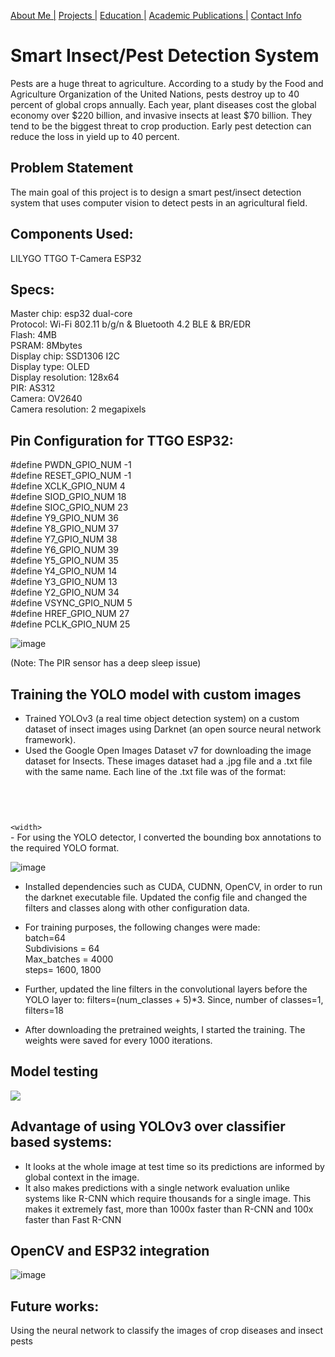 [About Me |](/index.md) 
[ Projects |](/projects.md)
[ Education |](/edu.md)
[ Academic Publications |](/publications.md)
[ Contact Info](/contact.md)


# Smart Insect/Pest Detection System 
Pests are a huge threat to agriculture. According to a study by the Food and Agriculture Organization of the United Nations, pests destroy up to 40 percent of global crops annually. Each year, plant diseases cost the global economy over $220 billion, and invasive insects at least $70 billion. They tend to be the biggest threat to crop production. Early pest detection can reduce the loss in yield up to 40 percent. 

## Problem Statement 
The main goal of this project is to design a smart pest/insect detection system that uses computer vision to detect pests in an agricultural field. 

## Components Used:
LILYGO TTGO T-Camera ESP32 

## Specs:
Master chip: esp32 dual-core <br />
Protocol: Wi-Fi 802.11 b/g/n & Bluetooth 4.2 BLE & BR/EDR <br />
Flash: 4MB <br />
PSRAM: 8Mbytes <br />
Display chip: SSD1306 I2C <br />
Display type: OLED <br />
Display resolution: 128x64 <br />
PIR: AS312 <br />
Camera: OV2640 <br />
Camera resolution: 2 megapixels <br />

## Pin Configuration for TTGO ESP32:
#define PWDN_GPIO_NUM       -1 <br />
#define RESET_GPIO_NUM      -1 <br />
#define XCLK_GPIO_NUM       4 <br />
#define SIOD_GPIO_NUM       18 <br />
#define SIOC_GPIO_NUM       23 <br />
#define Y9_GPIO_NUM         36 <br />
#define Y8_GPIO_NUM         37 <br />
#define Y7_GPIO_NUM         38 <br />
#define Y6_GPIO_NUM         39 <br />
#define Y5_GPIO_NUM         35 <br />
#define Y4_GPIO_NUM         14 <br />
#define Y3_GPIO_NUM         13 <br />
#define Y2_GPIO_NUM         34 <br />
#define VSYNC_GPIO_NUM      5 <br />
#define HREF_GPIO_NUM       27 <br />
#define PCLK_GPIO_NUM       25 <br />

![image](https://user-images.githubusercontent.com/105019328/217409309-11c08ced-aa3e-4882-8bd0-e9b107194d1b.png)

(Note: The PIR sensor has a deep sleep issue)

## Training the YOLO model with custom images
- Trained YOLOv3 (a real time object detection system) on a custom dataset of insect images using Darknet (an open source neural network framework). 
- Used the Google Open Images Dataset v7 for downloading the image dataset for Insects. These images dataset had a .jpg file and a .txt file with the same name. Each line of the .txt file was of the format: <br>
<pre> 
<object-class> <x_center> <y_center> <width> <height>
</pre>
<code>
&lt;width&gt;
</code>
- For using the YOLO detector, I converted the bounding box annotations to the required YOLO format. 

![image](https://user-images.githubusercontent.com/105019328/217408901-2094b4fb-8964-4d38-89d0-c68b57623677.png)
    
- Installed dependencies such as CUDA, CUDNN, OpenCV, in order to run the darknet executable file. Updated the config file and changed the filters and classes along with other configuration data. 
- For training purposes, the following changes were made:<br>
batch=64 <br>
Subdivisions = 64 <br>
Max_batches = 4000 <br>
steps= 1600, 1800

- Further, updated the line filters in the convolutional layers before the YOLO layer to: filters=(num_classes + 5)*3. Since, number of classes=1, filters=18
- After downloading the pretrained weights, I started the training. The weights were saved for every 1000 iterations. 

    
## Model testing
<img src="https://user-images.githubusercontent.com/105019328/216864662-800f9512-6581-4fae-9379-a2af66407f2f.png">

    
## Advantage of using YOLOv3 over classifier based systems:
- It looks at the whole image at test time so its predictions are informed by global context in the image. 
- It also makes predictions with a single network evaluation unlike systems like R-CNN which require thousands for a single image. This makes it extremely fast, more than 1000x faster than R-CNN and 100x faster than Fast R-CNN
    
## OpenCV and ESP32 integration
![image](https://user-images.githubusercontent.com/105019328/217409188-5f5b1c32-fc98-47e8-af40-d972d30470e6.png)


## Future works:
Using the neural network to classify the images of crop diseases and insect pests

